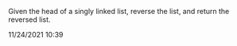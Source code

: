 Given the head of a singly linked list, reverse the list, and return the reversed list.

11/24/2021 10:39